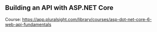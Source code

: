 ## Building an API with ASP.NET Core
Course: https://app.pluralsight.com/library/courses/asp-dot-net-core-6-web-api-fundamentals
